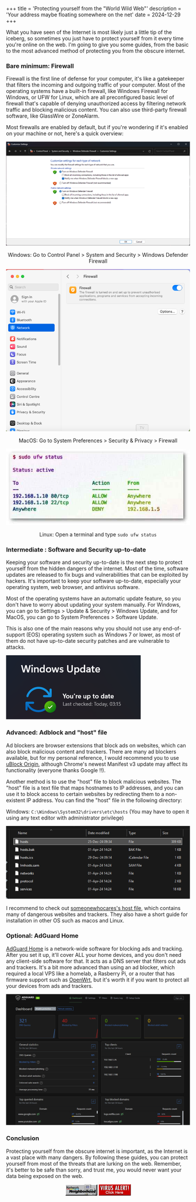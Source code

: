 +++
title = 'Protecting yourself from the "World Wild Web"'
description = 'Your address maybe floating somewhere on the net'
date = 2024-12-29
+++



What you have seen of the Internet is most likely just a little tip of the iceberg, so sometimes you just have to protect yourself from it every time you're online on the web. I'm going to give you some guides, from the basic to the most advanced method of protecting you from the obscure internet.

### Bare minimum: Firewall

Firewall is the first line of defense for your computer, it's like a gatekeeper that filters the incoming and outgoing traffic of your computer. Most of the operating systems have a built-in firewall, like Windows Firewall for Windows, or UFW for Linux, which are all preconfigured basic level of firewall that's capable of denying unauthorized access by filtering network traffic and blocking malicious content. You can also use third-party firewall software, like GlassWire or ZoneAlarm.

Most firewalls are enabled by default, but if you're wondering if it's enabled on your machine or not, here's a quick overview:

![](win_fw.png "Windows Firewall settings")

<p style="text-align: center;">
  Windows: Go to Control Panel > System and Security > Windows Defender Firewall
</p>

![](macos_fw.PNG "MacOS Firewall settings")

<p style="text-align: center;">
  MacOS: Go to System Preferences > Security & Privacy > Firewall
</p>

![](linux_fw.jpg "Linux Firewall settings")

<p style="text-align: center;">
  Linux: Open a terminal and type <code>sudo ufw status</code>
</p>

### Intermediate : Software and Security up-to-date

Keeping your software and security up-to-date is the next step to protect yourself from the hidden dangers of the internet. Most of the time, software updates are released to fix bugs and vulnerabilities that can be exploited by hackers. It's important to keep your software up-to-date, especially your operating system, web browser, and antivirus software.

Most of the operating systems have an automatic update feature, so you don't have to worry about updating your system manually. For Windows, you can go to Settings > Update & Security > Windows Update, and for MacOS, you can go to System Preferences > Software Update.

This is also one of the main reasons why you should not use any end-of-support (EOS) operating system such as Windows 7 or lower, as most of them do not have up-to-date security patches and are vulnerable to attacks.

![](update.png "Windows Update settings")

### Advanced: Adblock and "host" file

Ad blockers are browser extensions that block ads on websites, which can also block malicious content and trackers. There are many ad blockers available, but for my personal reference, I would recommend you to use [uBlock Origin](https://ublockorigin.com/), although Chrome's newest Manifest v3 update may affect its functionality (everyone thanks Google !!).

Another method is to use the "host" file to block malicious websites. The "host" file is a text file that maps hostnames to IP addresses, and you can use it to block access to certain websites by redirecting them to a non-existent IP address. You can find the "host" file in the following directory:

Windows: `C:\Windows\System32\drivers\etc\hosts` (You may have to open it using any text editor with administrator privilege)

![](host.png "Host file settings")

I recommend to check out [someonewhocares's host file](https://someonewhocares.org/hosts/), which contains many of dangerous websites and trackers. They also have a short guide for installation in other OS such as macos and Linux.

### Optional: AdGuard Home

[AdGuard Home](https://github.com/AdguardTeam/AdGuardHome) is a network-wide software for blocking ads and tracking. After you set it up, it'll cover ALL your home devices, and you don't need any client-side software for that. It acts as a DNS server that filters out ads and trackers. It's a bit more advanced than using an ad blocker, which required a local VPS like a homelab, a Rasberry Pi, or a router that has firmware support such as [OpenWrt](https://openwrt.org/), but it's worth it if you want to protect all your devices from ads and trackers.

![](adguard.png "MY AdGuard Home settings")

### Conclusion

Protecting yourself from the obscure internet is important, as the Internet is a vast place with many dangers. By following these guides, you can protect yourself from most of the threats that are lurking on the web. Remember, it's better to be safe than sorry, and trust me, you would never want your data being exposed on the web.

<p style="text-align: center;">
  <img src="neighborhoodsmall.gif" style="display: inline-block; " width="88">
  <img src="virusalert.gif" style="display: inline-block; " width="88">
</p>